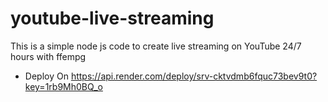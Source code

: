 # youtube-live-streaming
This is a simple node js code to create live streaming on YouTube 24/7 hours with ffempg

- Deploy On 
https://api.render.com/deploy/srv-cktvdmb6fquc73bev9t0?key=1rb9Mh0BQ_o
